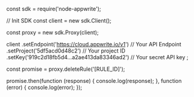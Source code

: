 const sdk = require('node-appwrite');

// Init SDK
const client = new sdk.Client();

const proxy = new sdk.Proxy(client);

client
    .setEndpoint('https://cloud.appwrite.io/v1') // Your API Endpoint
    .setProject('5df5acd0d48c2') // Your project ID
    .setKey('919c2d18fb5d4...a2ae413da83346ad2') // Your secret API key
;

const promise = proxy.deleteRule('[RULE_ID]');

promise.then(function (response) {
    console.log(response);
}, function (error) {
    console.log(error);
});
